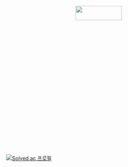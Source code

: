 <p align="center" style="...">
  <img width="50%" height="10%: alt="제목을-입력해주세요_-001" src="https://user-images.githubusercontent.com/110071838/202992519-89f55d31-2958-4c7b-98a7-0a784bcfcd19.png">
</p>


[![Solved.ac
프로필](http://mazassumnida.wtf/api/generate_badge?boj={handle})](https://solved.ac/{handle})






<!--
**hyein5391/hyein5391** is a ✨ _special_ ✨ repository because its `README.md` (this file) appears on your GitHub profile.

Here are some ideas to get you started:

- 🔭 I’m currently working on ...
- 🌱 I’m currently learning ...
- 👯 I’m looking to collaborate on ...
- 🤔 I’m looking for help with ...
- 💬 Ask me about ...
- 📫 How to reach me: ...
- 😄 Pronouns: ...
- ⚡ Fun fact: ...
-->
